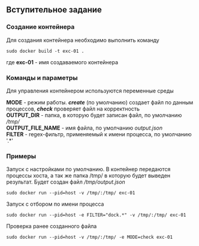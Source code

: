 ## Вступительное задание

### Создание контейнера
Для создания контейнера необходимо выполнить команду

```
sudo docker build -t exc-01 .
```
где **exc-01** - имя создаваемого контейнера

### Команды и параметры
Для управления контейнером используются переменные среды

**MODE** - режим работы. ***create*** (по умолчанию) создает файл по данным процессов, ***check*** проверяет файл на корректность  
**OUTPUT_DIR** - папка, в которую будет записан файл, по умолчанию */tmp/*  
**OUTPUT_FILE_NAME** - имя файла, по умолчанию *output.json*  
**FILTER** - regex-фильтр, применяемый к имени процесса, по умолчанию '.*'

### Примеры

Запуск с настройками по умолчанию. В контейнер передаются процессы хоста, а так же папка /tmp/ в которую будет выведен результат. Будет создан файл */tmp/output.json*
```
sudo docker run --pid=host -v /tmp/:/tmp/ exc-01
```

Запуск с отбором по имени процесса
```
sudo docker run --pid=host -e FILTER="dock.*" -v /tmp/:/tmp/ exc-01
```

Проверка ранее созданного файла
```
sudo docker run --pid=host -v /tmp/:/tmp/ -e MODE=check exc-01
```
